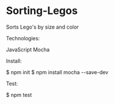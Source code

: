 # Sorting-Legos
Sorts Lego's by size and color

Technologies:

JavaScript
Mocha

Install:

$ npm init
$ npm install mocha --save-dev

Test:

$ npm test

